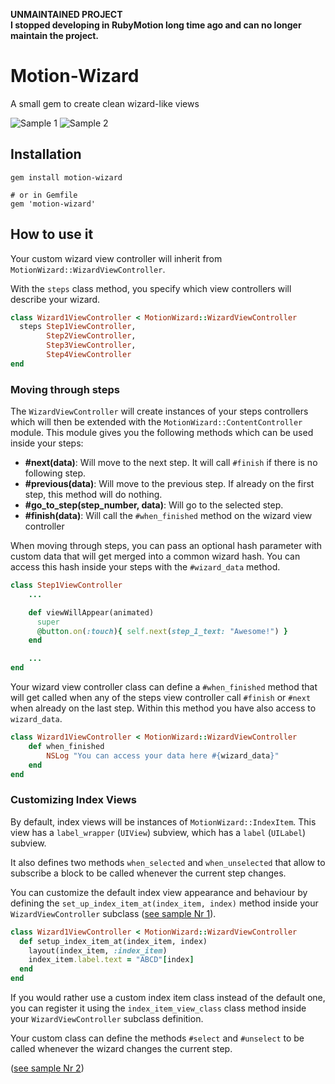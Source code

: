 **UNMAINTAINED PROJECT**   
**I stopped developing in RubyMotion long time ago and can no longer maintain the project.**

# Motion-Wizard

A small gem to create clean wizard-like views

![Sample 1](https://raw.github.com/ijpiantanida/motion-wizard/master/wizard-1.gif)
![Sample 2](https://raw.github.com/ijpiantanida/motion-wizard/master/wizard-2.gif)

## Installation
```
gem install motion-wizard

# or in Gemfile
gem 'motion-wizard'
```

## How to use it
Your custom wizard view controller will inherit from `MotionWizard::WizardViewController`.

With the `steps` class method, you specify which view controllers will describe your wizard.

``` ruby
class Wizard1ViewController < MotionWizard::WizardViewController
  steps Step1ViewController,
        Step2ViewController,
        Step3ViewController,
        Step4ViewController
end
```
### Moving through steps
The `WizardViewController` will create instances of your steps controllers which will then be extended with the `MotionWizard::ContentController` module. This module gives you the following methods which can be used inside your steps:
* **#next(data)**: Will move to the next step. It will call `#finish` if there is no following step.
* **#previous(data)**: Will move to the previous step. If already on the first step, this method will do nothing.
* **#go_to_step(step_number, data)**: Will go to the selected step.
* **#finish(data)**: Will call the `#when_finished` method on the wizard view controller

When moving through steps, you can pass an optional hash parameter with custom data that will get merged into a common wizard hash. You can access this hash inside your steps with the `#wizard_data` method.

``` ruby
class Step1ViewController
    ...

    def viewWillAppear(animated)
      super
      @button.on(:touch){ self.next(step_1_text: "Awesome!") }
    end

    ...
end
```

Your wizard view controller class can define a `#when_finished` method that will get called when any of the steps view controller call `#finish` or `#next` when already on the last step. Within this method you have also access to `wizard_data`.

``` ruby
class Wizard1ViewController < MotionWizard::WizardViewController
    def when_finished
        NSLog "You can access your data here #{wizard_data}"
    end
end
```

### Customizing Index Views
By default, index views will be instances of `MotionWizard::IndexItem`. This view has a `label_wrapper` (`UIView`) subview, which has a `label` (`UILabel`) subview.

It also defines two methods `when_selected` and `when_unselected` that allow to subscribe a block to be called whenever the current step changes.

You can customize the default index view appearance and behaviour by defining the `set_up_index_item_at(index_item, index)` method inside your `WizardViewController` subclass ([see sample Nr 1](samples/wizard-1)).

``` ruby
class Wizard1ViewController < MotionWizard::WizardViewController
  def setup_index_item_at(index_item, index)
    layout(index_item, :index_item)
    index_item.label.text = "ABCD"[index]
  end
end
```

If you would rather use a custom index item class instead of the default one, you can register it using the `index_item_view_class` class method inside your `WizardViewController` subclass definition.

Your custom class can define the methods `#select` and `#unselect` to be called whenever the wizard changes the current step.

([see sample Nr 2](samples/wizard-2))
